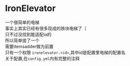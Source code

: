 # IronElevator
一个很简单的电梯  
事实上其实已经有很多现成的铁块电梯了（  
只不过没找到能适配ia的  
所以简单搓了一个  
需要itemsadder做为前置  
只有一个权限 ```ironelevator.<id>```,其中id是配置里电梯的配置名  
关于配置,在```config.yml```内有完整的注释

